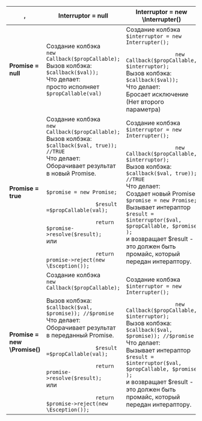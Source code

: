 <table>
	<thead>
		<tr>
		  <th>,</th>
		  <th>Interruptor = null</th>
		  <th>Interruptor = new \Interrupter()</th>
		</tr>
	</thead>
	<tbody>
		<tr>
			<td>
				<b>Promise = null
			</td>
			<td>
				Создание колбэка <br> <code>new Callback($propCallable);</code><br> 
				Вызов колбэка: <br> <code>$callback($val));</code><br>
				Что делает: <br> просто исполняет <code>$propCallable(val)</code>
			</td>
			<td>
				Создание колбэка <br> 
				<code>$interruptor = new Interrupter();<br> 
				new Callback($propCallable, $interruptor);</code><br> 
				Вызов колбэка: <br> <code>$callback($val));</code><br>
				Что делает: <br> Бросает исключение (Нет второго параметра)
			</td>
		</tr>
		<tr>
			<td>
				<b>Promise = true
			</td>
			<td>
				Создание колбэка <br> <code>new Callback($propCallable);</code><br> 
				Вызов колбэка:<br>  <code>$callback($val, true)); //TRUE</code> <br>
				Что делает: <br>  Оборачивает результат в новый Promise. <br>
				<code>
				$promise = new Promise;<br>
				$result =$propCallable(val); <br>
				return  $promise->resolve($result);<br></code>
				или <br>
				<code>
				return  promise->reject(new \Esception());<br></code>
				</code>
			</td>
			<td>
				Создание колбэка <br> 
				<code>$interruptor = new Interrupter();<br> 
				new Callback($propCallable, $interruptor);</code><br> 
				Вызов колбэка:<br>  <code>$callback($val, true)); //TRUE</code> <br>
				Что делает: <br> 
				Создает новый Promise.<br>
				<code>$promise = new Promise;</code><br>
				Вызывает интераптор 
				<code>$result = $interruptor($val, $propCallable, $promise );</code> <br>
				и возвращает $result - это должен быть промайс, который передан интераптору.
			</td>
		</tr>
		<tr>
			<td>
				<b>Promise = new \Promise()
			</td>
			<td>
				Создание колбэка<br>  <code>new Callback($propCallable);
				</code><br> 
				Вызов колбэка: <br> <code>$callback($val, $promise)); //$promise</code> <br>
				Что делает:  <br> Оборачивает результат в переданный Promise. <br>
				<code>
				$result =$propCallable(val); <br>
				return  promise->resolve($result);<br></code>
				или <br>
				<code>
				return  $promise->reject(new \Esception());<br></code>
				</code>
			</td>
			<td>
				Создание колбэка <br> 
				<code>$interruptor = new Interrupter();<br> 
				new Callback($propCallable, $interruptor);</code><br> 
				Вызов колбэка:<br>  <code>$callback($val,  $promise)); //$promise</code> <br>
				Что делает: <br> 
				Вызывает интераптор 
				<code>$result = $interruptor($val, $propCallable, $promise );</code> <br>
				и возвращает $result - это должен быть промайс, который передан интераптору.
			</td>
		</tr>
	</tbody>
</table>